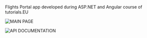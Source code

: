 Flights Portal app developed during ASP.NET and Angular course of tutorials.EU

![MAIN PAGE](https://github.com/assebc/booking-flights-portal/assets/73396142/02a14574-6859-43ca-a4de-ae57ef24f6ce)

![API DOCUMENTATION](https://github.com/assebc/booking-flights-portal/assets/73396142/823df5d6-8ded-4788-9c77-aa556a701ff9)

